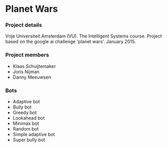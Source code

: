 Planet Wars
===========

### Project details ###

Vrije Universiteit Amsterdam (VU).
The Intelligent Systems course.
Project based on the google ai challenge 'planet wars'.
January 2015.

### Project members ###

* Klaas Schuijtemaker
* Joris Nijman
* Danny Meeuwsen

### Bots ###

* Adaptive bot
* Bully bot
* Greedy bot
* Lookahead bot
* Minimax bot
* Random bot
* Simple adaptive bot
* Super bully bot
